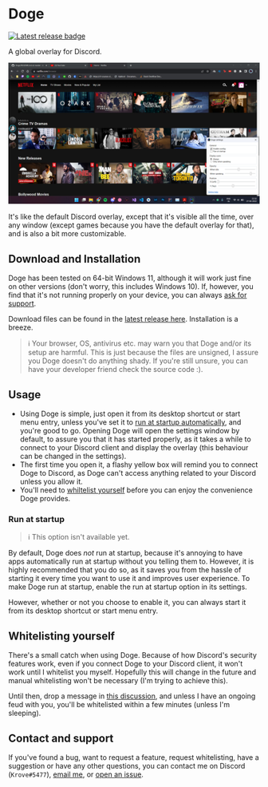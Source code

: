 # Doge

[![Latest release badge](https://img.shields.io/badge/latest-v1.0-blue)](https://github.com/dcdeepesh/Doge/releases/latest)

A global overlay for Discord.

![Doge screenshot](Documentation/doge-ss.png)

It's like the default Discord overlay, except that it's visible all the time, over any window (except games because you have the default overlay for that), and is also a bit more customizable.


## Download and Installation

Doge has been tested on 64-bit Windows 11, although it will work just fine on other versions (don't worry, this includes Windows 10). If, however, you find that it's not running properly on your device, you can always [ask for support](#contact-and-support).

Download files can be found in the [latest release here](https://github.com/dcdeepesh/Doge/releases/latest). Installation is a breeze.

> ℹ️ Your browser, OS, antivirus etc. may warn you that Doge and/or its setup are harmful. This is just because the files are unsigned, I assure you Doge doesn't do anything shady. If you're still unsure, you can have your developer friend check the source code :).


## Usage

- Using Doge is simple, just open it from its desktop shortcut or start menu entry, unless you've set it to [run at startup automatically](#run-at-startup), and you're good to go. Opening Doge will open the settings window by default, to assure you that it has started properly, as it takes a while to connect to your Discord client and display the overlay (this behaviour can be changed in the settings).
- The first time you open it, a flashy yellow box will remind you to connect Doge to Discord, as Doge can't access anything related to your Discord unless you allow it.
- You'll need to [whiltelist yourself](#whitelisting-yourself) before you can enjoy the convenience Doge provides.


### Run at startup

> ℹ️ This option isn't available yet.

By default, Doge does _not_ run at startup, because it's annoying to have apps automatically run at startup without you telling them to. However, it is highly recommended that you do so, as it saves you from the hassle of starting it every time you want to use it and improves user experience. To make Doge run at startup, enable the run at startup option in its settings.

However, whether or not you choose to enable it, you can always start it from its desktop shortcut or start menu entry.


## Whitelisting yourself

There's a small catch when using Doge. Because of how Discord's security features work, even if you connect Doge to your Discord client, it won't work until I whitelist you myself. Hopefully this will change in the future and manual whitelisting won't be necessary (I'm trying to achieve this).

Until then, drop a message in [this discussion](https://github.com/dcdeepesh/Doge/discussions/2), and unless I have an ongoing feud with you, you'll be whitelisted within a few minutes (unless I'm sleeping).


## Contact and support

If you've found a bug, want to request a feature, request whitelisting, have a suggestion or have any other questions, you can contact me on Discord (`Krove#5477`), [email me](mailto:dcdeepesh7@gmail.com), or [open an issue](https://github.com/dcdeepesh/Doge/issues/new).
